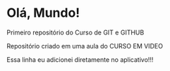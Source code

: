 # Olá, Mundo!
Primeiro repositório do Curso de GIT e GITHUB

Repositório criado em uma aula do CURSO EM VIDEO

Essa linha eu adicionei diretamente no aplicativo!!!